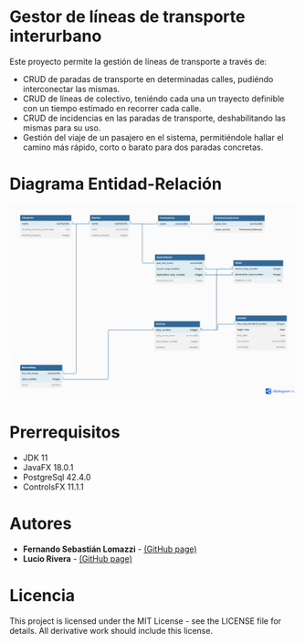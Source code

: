 # Gestor de líneas de transporte interurbano

Este proyecto permite la gestión de líneas de transporte a través de:
* CRUD de paradas de transporte en determinadas calles, pudiéndo interconectar las mismas.
* CRUD de líneas de colectivo, teniéndo cada una un trayecto definible con un tiempo estimado en recorrer cada calle.
* CRUD de incidencias en las paradas de transporte, deshabilitando las mismas para su uso.
* Gestión del viaje de un pasajero en el sistema, permitiéndole hallar el camino más rápido, corto o barato para dos paradas concretas.



# Diagrama Entidad-Relación

![E-R](E-R.png)

# Prerrequisitos

* JDK 11
* JavaFX 18.0.1
* PostgreSql 42.4.0
* ControlsFX 11.1.1

# Autores

* **Fernando Sebastián Lomazzi** - [(GitHub page)](https://github.com/Lascot29) 
* **Lucio Rivera** - [(GitHub page)](https://github.com/Afterjack) 

# Licencia
This project is licensed under the MIT License - see the LICENSE file for details. All derivative work should include this license.
